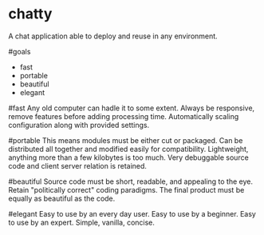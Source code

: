 # chatty
A chat application able to deploy and reuse in any environment.

#goals
- fast
- portable
- beautiful
- elegant

#fast
Any old computer can hadle it to some extent.
Always be responsive, remove features before adding processing time.
Automatically scaling configuration along with provided settings.

#portable
This means modules must be either cut or packaged.
Can be distributed all together and modified easily for compatibility.
Lightweight, anything more than a few kilobytes is too much.
Very debuggable source code and client server relation is retained.

#beautiful
Source code must be short, readable, and appealing to the eye.
Retain "politically correct" coding paradigms.
The final product must be equally as beautiful as the code.

#elegant
Easy to use by an every day user.
Easy to use by a beginner.
Easy to use by an expert.
Simple, vanilla, concise.
